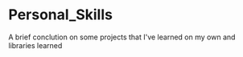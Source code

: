 # Personal_Skills
 A brief conclution on some projects that I've learned on my own and libraries learned
